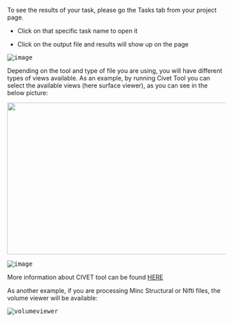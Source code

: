 To see the results of your task, please go the Tasks tab from your project page.
* Click on that specific task name to open it

* Click on the output file and results will show up on the page

<kbd>![image](https://user-images.githubusercontent.com/115739667/223525572-bab49dda-5d36-4b8e-80d4-33003fa2c9ed.png)</kbd>

Depending on the tool and type of file you are using, you will have different types of views available.
As an example, by running Civet Tool you can select the available views (here surface viewer), as you can see in the below picture:

<kbd><img src ="https://user-images.githubusercontent.com/115739667/226629426-13798959-9e89-4ba5-9782-c92fcf8316bc.png" width="600" height="350"></kbd>

<kbd>![image](https://user-images.githubusercontent.com/115739667/231256667-d72130a0-373d-43d4-8f8f-db24eecf6d8b.png)</kbd>

More information about CIVET tool can be found [HERE](https://www.bic.mni.mcgill.ca/ServicesSoftware/BasicUsageOfCIVET#ViewingOutputs) 

As another example, if you are processing Minc Structural or Nifti files, the volume viewer will be available:

<kbd>![volumeviewer](https://user-images.githubusercontent.com/115739667/231241150-fb8828f6-4856-4f02-83b4-4f777af31c41.png)</kbd>









